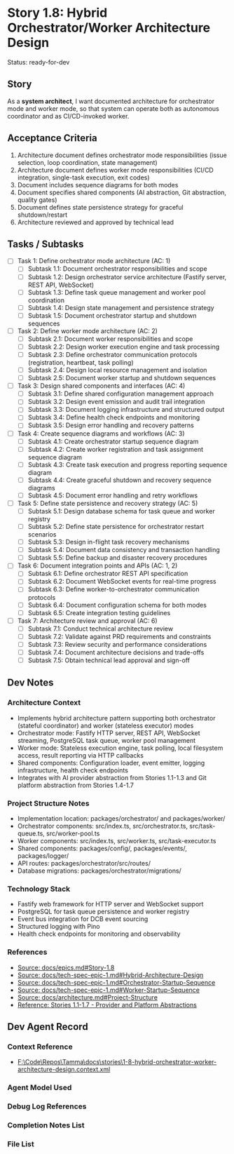 # Story 1.8: Hybrid Orchestrator/Worker Architecture Design

Status: ready-for-dev

## Story

As a **system architect**,
I want documented architecture for orchestrator mode and worker mode,
so that system can operate both as autonomous coordinator and as CI/CD-invoked worker.

## Acceptance Criteria

1. Architecture document defines orchestrator mode responsibilities (issue selection, loop coordination, state management)
2. Architecture document defines worker mode responsibilities (CI/CD integration, single-task execution, exit codes)
3. Document includes sequence diagrams for both modes
4. Document specifies shared components (AI abstraction, Git abstraction, quality gates)
5. Document defines state persistence strategy for graceful shutdown/restart
6. Architecture reviewed and approved by technical lead

## Tasks / Subtasks

- [ ] Task 1: Define orchestrator mode architecture (AC: 1)
  - [ ] Subtask 1.1: Document orchestrator responsibilities and scope
  - [ ] Subtask 1.2: Design orchestrator service architecture (Fastify server, REST API, WebSocket)
  - [ ] Subtask 1.3: Define task queue management and worker pool coordination
  - [ ] Subtask 1.4: Design state management and persistence strategy
  - [ ] Subtask 1.5: Document orchestrator startup and shutdown sequences

- [ ] Task 2: Define worker mode architecture (AC: 2)
  - [ ] Subtask 2.1: Document worker responsibilities and scope
  - [ ] Subtask 2.2: Design worker execution engine and task processing
  - [ ] Subtask 2.3: Define orchestrator communication protocols (registration, heartbeat, task polling)
  - [ ] Subtask 2.4: Design local resource management and isolation
  - [ ] Subtask 2.5: Document worker startup and shutdown sequences

- [ ] Task 3: Design shared components and interfaces (AC: 4)
  - [ ] Subtask 3.1: Define shared configuration management approach
  - [ ] Subtask 3.2: Design event emission and audit trail integration
  - [ ] Subtask 3.3: Document logging infrastructure and structured output
  - [ ] Subtask 3.4: Define health check endpoints and monitoring
  - [ ] Subtask 3.5: Design error handling and recovery patterns

- [ ] Task 4: Create sequence diagrams and workflows (AC: 3)
  - [ ] Subtask 4.1: Create orchestrator startup sequence diagram
  - [ ] Subtask 4.2: Create worker registration and task assignment sequence diagram
  - [ ] Subtask 4.3: Create task execution and progress reporting sequence diagram
  - [ ] Subtask 4.4: Create graceful shutdown and recovery sequence diagrams
  - [ ] Subtask 4.5: Document error handling and retry workflows

- [ ] Task 5: Define state persistence and recovery strategy (AC: 5)
  - [ ] Subtask 5.1: Design database schema for task queue and worker registry
  - [ ] Subtask 5.2: Define state persistence for orchestrator restart scenarios
  - [ ] Subtask 5.3: Design in-flight task recovery mechanisms
  - [ ] Subtask 5.4: Document data consistency and transaction handling
  - [ ] Subtask 5.5: Define backup and disaster recovery procedures

- [ ] Task 6: Document integration points and APIs (AC: 1, 2)
  - [ ] Subtask 6.1: Define orchestrator REST API specification
  - [ ] Subtask 6.2: Document WebSocket events for real-time progress
  - [ ] Subtask 6.3: Define worker-to-orchestrator communication protocols
  - [ ] Subtask 6.4: Document configuration schema for both modes
  - [ ] Subtask 6.5: Create integration testing guidelines

- [ ] Task 7: Architecture review and approval (AC: 6)
  - [ ] Subtask 7.1: Conduct technical architecture review
  - [ ] Subtask 7.2: Validate against PRD requirements and constraints
  - [ ] Subtask 7.3: Review security and performance considerations
  - [ ] Subtask 7.4: Document architecture decisions and trade-offs
  - [ ] Subtask 7.5: Obtain technical lead approval and sign-off

## Dev Notes

### Architecture Context
- Implements hybrid architecture pattern supporting both orchestrator (stateful coordinator) and worker (stateless executor) modes
- Orchestrator mode: Fastify HTTP server, REST API, WebSocket streaming, PostgreSQL task queue, worker pool management
- Worker mode: Stateless execution engine, task polling, local filesystem access, result reporting via HTTP callbacks
- Shared components: Configuration loader, event emitter, logging infrastructure, health check endpoints
- Integrates with AI provider abstraction from Stories 1.1-1.3 and Git platform abstraction from Stories 1.4-1.7

### Project Structure Notes
- Implementation location: packages/orchestrator/ and packages/worker/
- Orchestrator components: src/index.ts, src/orchestrator.ts, src/task-queue.ts, src/worker-pool.ts
- Worker components: src/index.ts, src/worker.ts, src/task-executor.ts
- Shared components: packages/config/, packages/events/, packages/logger/
- API routes: packages/orchestrator/src/routes/
- Database migrations: packages/orchestrator/migrations/

### Technology Stack
- Fastify web framework for HTTP server and WebSocket support
- PostgreSQL for task queue persistence and worker registry
- Event bus integration for DCB event sourcing
- Structured logging with Pino
- Health check endpoints for monitoring and observability

### References
- [Source: docs/epics.md#Story-1.8](../epics.md#story-18-hybrid-orchestrator-worker-architecture-design)
- [Source: docs/tech-spec-epic-1.md#Hybrid-Architecture-Design](../tech-spec-epic-1.md#hybrid-architecture-design-story-1-8)
- [Source: docs/tech-spec-epic-1.md#Orchestrator-Startup-Sequence](../tech-spec-epic-1.md#orchestrator-startup-sequence)
- [Source: docs/tech-spec-epic-1.md#Worker-Startup-Sequence](../tech-spec-epic-1.md#worker-startup-sequence)
- [Source: docs/architecture.md#Project-Structure](../architecture.md#project-structure)
- [Reference: Stories 1.1-1.7 - Provider and Platform Abstractions](1-1-ai-provider-interface-definition.md)

## Dev Agent Record

### Context Reference
- [F:\Code\Repos\Tamma\docs\stories\1-8-hybrid-orchestrator-worker-architecture-design.context.xml](1-8-hybrid-orchestrator-worker-architecture-design.context.xml)

### Agent Model Used
<!-- Model information will be added by development agent -->

### Debug Log References
<!-- Debug references will be added during development -->

### Completion Notes List
<!-- Completion notes will be added during development -->

### File List
<!-- File list will be added during development -->
